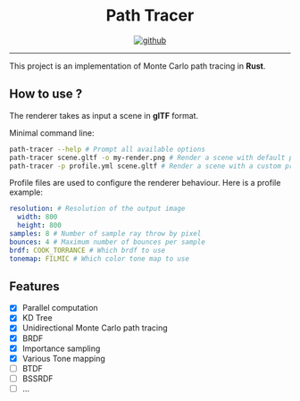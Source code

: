 <h1 align="center">
    Path Tracer
</h1>
<p align="center">
   <a href="https://github.com/flomonster/path-tracer/actions">
      <img src="https://github.com/flomonster/path-tracer/workflows/Build/badge.svg" alt="github">
   </a>
</p>
<hr>

This project is an implementation of Monte Carlo path tracing in **Rust**.

## How to use ?

The renderer takes as input a scene in **glTF** format.

Minimal command line:

```sh
path-tracer --help # Prompt all available options
path-tracer scene.gltf -o my-render.png # Render a scene with default profile
path-tracer -p profile.yml scene.gltf # Render a scene with a custom profile
```

Profile files are used to configure the renderer behaviour. Here is a profile
example:

```yaml
resolution: # Resolution of the output image
  width: 800
  height: 800
samples: 8 # Number of sample ray throw by pixel
bounces: 4 # Maximum number of bounces per sample
brdf: COOK_TORRANCE # Which brdf to use
tonemap: FILMIC # Which color tone map to use
```

## Features

- [x] Parallel computation
- [x] KD Tree
- [x] Unidirectional Monte Carlo path tracing
- [x] BRDF
- [x] Importance sampling
- [x] Various Tone mapping
- [ ] BTDF
- [ ] BSSRDF
- [ ] ...
